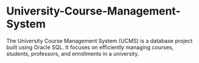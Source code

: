 # University-Course-Management-System
The University Course Management System (UCMS) is a database project built using Oracle SQL. It focuses on efficiently managing courses, students, professors, and enrollments in a university.
